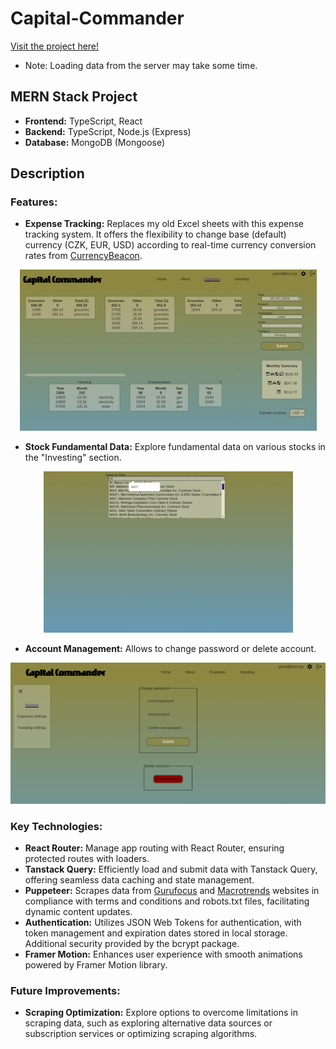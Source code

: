 # Capital-Commander

[Visit the project here!](https://main--capitalcommander.netlify.app)

- Note: Loading data from the server may take some time.

## MERN Stack Project

- **Frontend:** TypeScript, React
- **Backend:** TypeScript, Node.js (Express)
- **Database:** MongoDB (Mongoose)

## Description

### Features:

- **Expense Tracking:** Replaces my old Excel sheets with this expense tracking system. It offers the flexibility to change base (default) currency (CZK, EUR, USD) according to real-time currency conversion rates from [CurrencyBeacon](https://currencybeacon.com/).
<p style="text-align:center">
  <img src="https://raw.githubusercontent.com/Andrij-Kolomijec/Capital-Commander/main/client/src/assets/previews/preview-expenses.png" alt="Preview Expenses Screenshot"/>
</p>

- **Stock Fundamental Data:** Explore fundamental data on various stocks in the "Investing" section.
<p style="text-align:center">
  <img src="https://raw.githubusercontent.com/Andrij-Kolomijec/Capital-Commander/main/client/src/assets/previews/preview-financials.gif" alt="Preview Investing Gif"/>
</p>

- **Account Management:** Allows to change password or delete account.
<p style="text-align:center">
  <img src="https://raw.githubusercontent.com/Andrij-Kolomijec/Capital-Commander/main/client/src/assets/previews/preview-settings.png" alt="Preview Settings Screenshot"/>
</p>

### Key Technologies:

- **React Router:** Manage app routing with React Router, ensuring protected routes with loaders.
- **Tanstack Query:** Efficiently load and submit data with Tanstack Query, offering seamless data caching and state management.
- **Puppeteer:** Scrapes data from [Gurufocus](https://www.gurufocus.com/) and [Macrotrends](https://www.macrotrends.net/) websites in compliance with terms and conditions and robots.txt files, facilitating dynamic content updates.
- **Authentication:** Utilizes JSON Web Tokens for authentication, with token management and expiration dates stored in local storage. Additional security provided by the bcrypt package.
- **Framer Motion:** Enhances user experience with smooth animations powered by Framer Motion library.

### Future Improvements:

- **Scraping Optimization:** Explore options to overcome limitations in scraping data, such as exploring alternative data sources or subscription services or optimizing scraping algorithms.
